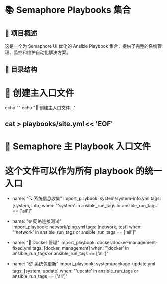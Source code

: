 # 📚 Semaphore Playbooks 集合

## 🎯 项目概述

这是一个为 Semaphore UI 优化的 Ansible Playbook 集合，提供了完整的系统管理、监控和维护自动化解决方案。

## 📁 目录结构


# 📄 创建主入口文件

echo ""
echo "📄 创建主入口文件..."

cat > playbooks/site.yml << 'EOF'
---
# 🎯 Semaphore 主 Playbook 入口文件
# 这个文件可以作为所有 playbook 的统一入口

- name: "🔍 系统信息收集"
  import_playbook: system/system-info.yml
  tags: [system, info]
  when: "'system' in ansible_run_tags or ansible_run_tags == ['all']"

- name: "🌐 网络连接测试"  
  import_playbook: network/ping.yml
  tags: [network, test]
  when: "'network' in ansible_run_tags or ansible_run_tags == ['all']"

- name: "🐳 Docker 管理"
  import_playbook: docker/docker-management-fixed.yml
  tags: [docker, management]
  when: "'docker' in ansible_run_tags or ansible_run_tags == ['all']"

- name: "📦 系统包更新"
  import_playbook: system/package-update.yml
  tags: [system, update]
  when: "'update' in ansible_run_tags or ansible_run_tags == ['all']"
